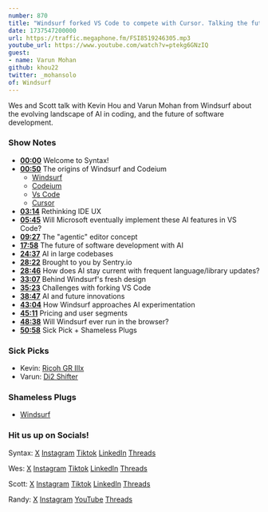 ```yaml
---
number: 870
title: "Windsurf forked VS Code to compete with Cursor. Talking the future of AI + Coding"
date: 1737547200000
url: https://traffic.megaphone.fm/FSI8519246305.mp3
youtube_url: https://www.youtube.com/watch?v=ptekg6GNzIQ
guest: 
- name: Varun Mohan
github: khou22
twitter: _mohansolo
of: Windsurf
---
```


Wes and Scott talk with Kevin Hou and Varun Mohan from Windsurf about the evolving landscape of AI in coding, and the future of software development.

### Show Notes

* **[00:00](#t=00:00)** Welcome to Syntax!
* **[00:50](#t=00:50)** The origins of Windsurf and Codeium
  * [Windsurf](https://wind.surf/)
  * [Codeium](https://codeium.com/)
  * [Vs Code](https://code.visualstudio.com/)
  * [Cursor](https://www.cursor.com/)
* **[03:14](#t=03:14)** Rethinking IDE UX
* **[05:45](#t=05:45)** Will Microsoft eventually implement these AI features in VS Code?
* **[09:27](#t=09:27)** The "agentic" editor concept
* **[17:58](#t=17:58)** The future of software development with AI
* **[24:37](#t=24:37)** AI in large codebases
* **[28:22](#t=28:22)** Brought to you by Sentry.io
* **[28:46](#t=28:46)** How does AI stay current with frequent language/library updates?
* **[33:07](#t=33:07)** Behind Windsurf's fresh design
* **[35:23](#t=35:23)** Challenges with forking VS Code
* **[38:47](#t=38:47)** AI and future innovations
* **[43:04](#t=43:04)** How Windsurf approaches AI experimentation
* **[45:11](#t=45:11)** Pricing and user segments
* **[48:38](#t=48:38)** Will Windsurf ever run in the browser?
* **[50:58](#t=50:58)** Sick Pick + Shameless Plugs

### Sick Picks

- Kevin: [Ricoh GR IIIx](https://www.ricoh-imaging.co.jp/english/products/gr-3/)
- Varun: [Di2 Shifter](https://bike.shimano.com/en-AU/technologies/details/di2.html)

### Shameless Plugs

- [Windsurf](https://wind.surf)

### Hit us up on Socials!

Syntax: [X](https://twitter.com/syntaxfm) [Instagram](https://www.instagram.com/syntax_fm/) [Tiktok](https://www.tiktok.com/@syntaxfm) [LinkedIn](https://www.linkedin.com/company/96077407/admin/feed/posts/) [Threads](https://www.threads.net/@syntax_fm)

Wes: [X](https://twitter.com/wesbos) [Instagram](https://www.instagram.com/wesbos/) [Tiktok](https://www.tiktok.com/@wesbos) [LinkedIn](https://www.linkedin.com/in/wesbos/) [Threads](https://www.threads.net/@wesbos)

Scott: [X](https://twitter.com/stolinski) [Instagram](https://www.instagram.com/stolinski/) [Tiktok](https://www.tiktok.com/@stolinski) [LinkedIn](https://www.linkedin.com/in/stolinski/) [Threads](https://www.threads.net/@stolinski)

Randy: [X](https://twitter.com/randyrektor) [Instagram](https://www.instagram.com/randyrektor/) [YouTube](https://www.youtube.com/@randyrektor) [Threads](https://www.threads.net/@randyrektor)